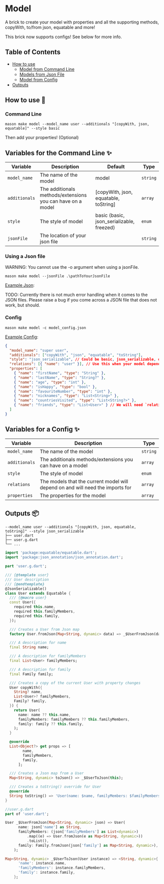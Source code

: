 # Model

A brick to create your model with properties and all the supporting methods, copyWith, to/from json, equatable and more!

This brick now supports configs! See below for more info.

## Table of Contents

- [How to use](#how-to-use-🚀)
  - [Model from Command Line](#command-line)
  - [Models from Json File](#using-a-json-file)
  - [Model from Config](#config)
- [Outputs](#outputs)

## How to use 🚀

### Command Line

`mason make model --model_name user --additionals "[copyWith, json, equatable]" --style basic`

Then add your properties! (Optional)

## Variables for the Command Line ✨

| Variable      | Description                                                | Default                                   | Type     |
| ------------- | ---------------------------------------------------------- | ----------------------------------------- | -------- |
| `model_name`  | The name of the model                                      | model                                     | `string` |
| `additionals` | The additionals methods/extensions you can have on a model | [copyWith, json, equatable, toString]     | `array`  |
| `style`       | The style of model                                         | basic (basic, json_serializable, freezed) | `enum`   |
| `jsonFile`    | The location of your json file                             |                                           | `string` |

### Using a Json file

WARNING: You cannot use the -o argument when using a jsonFile.

`mason make model --jsonFile .\pathToYourJsonFile`

[Example Json](https://github.com/LukeMoody01/mason_bricks/tree/master/bricks/model/json_file_template.json):

TODO: Currently there is not much error handling when it comes to the JSON files. Please raise a bug if you come across a JSON file that does not work, but should.

### Config

`mason make model -c model_config.json`

[Example Config](https://github.com/LukeMoody01/mason_bricks/tree/master/bricks/model/model_config_template.json):

```json
{
  "model_name": "super user",
  "additionals": ["copyWith", "json", "equatable", "toString"],
  "style": "json_serializable", // Could be basic, json_serializable, or freezed
  "relations": [{ "name": "user" }], // Use this when your model depends on other models
  "properties": [
    { "name": "firstName", "type": "String" },
    { "name": "lastName", "type": "String?" },
    { "name": "age", "type": "int" },
    { "name": "isHappy", "type": "bool" },
    { "name": "favouriteNumber", "type": "int" },
    { "name": "nicknames", "type": "List<String>" },
    { "name": "countriesVisited", "type": "List<String?>" },
    { "name": "friends", "type": "List<User>" } // We will need `relations` because of this model `List<User>`
  ]
}
```

## Variables for a Config ✨

| Variable      | Description                                                                    | Type     |
| ------------- | ------------------------------------------------------------------------------ | -------- |
| `model_name`  | The name of the model                                                          | `string` |
| `additionals` | The additionals methods/extensions you can have on a model                     | `array`  |
| `style`       | The style of model                                                             | `enum`   |
| `relations`   | The models that the current model will depend on and will need the imports for | `array`  |
| `properties`  | The properties for the model                                                   | `array`  |

## Outputs 📦

```
--model_name user --additionals "[copyWith, json, equatable, toString]" --style json_serializable
├── user.dart
├── user.g.dart
└── ...
```

```dart
import 'package:equatable/equatable.dart';
import 'package:json_annotation/json_annotation.dart';

part 'user.g.dart';

/// {@template user}
/// User description
/// {@endtemplate}
@JsonSerializable()
class User extends Equatable {
  /// {@macro user}
  const User({
    required this.name,
    required this.familyMembers,
    required this.family,
  });

  /// Creates a User from Json map
  factory User.fromJson(Map<String, dynamic> data) => _$UserFromJson(data);

  /// A description for name
  final String name;

  /// A description for familyMembers
  final List<User> familyMembers;

  /// A description for family
  final Family family;

  /// Creates a copy of the current User with property changes
  User copyWith({
    String? name,
    List<User>? familyMembers,
    Family? family,
  }) {
    return User(
      name: name ?? this.name,
      familyMembers: familyMembers ?? this.familyMembers,
      family: family ?? this.family,
    );
  }

  @override
  List<Object?> get props => [
        name,
        familyMembers,
        family,
      ];

  /// Creates a Json map from a User
  Map<String, dynamic> toJson() => _$UserToJson(this);

  /// Creates a toString() override for User
  @override
  String toString() => 'User(name: $name, familyMembers: $familyMembers, family: $family)';
}

//user.g.dart
part of 'user.dart';

User _$UserFromJson(Map<String, dynamic> json) => User(
      name: json['name'] as String,
      familyMembers: (json['familyMembers'] as List<dynamic>)
          .map((e) => User.fromJson(e as Map<String, dynamic>))
          .toList(),
      family: Family.fromJson(json['family'] as Map<String, dynamic>),
    );

Map<String, dynamic> _$UserToJson(User instance) => <String, dynamic>{
      'name': instance.name,
      'familyMembers': instance.familyMembers,
      'family': instance.family,
    };

```
